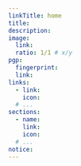 ```yaml
---
linkTitle: home
title:
description:
image:
  link:
  ratio: 1/1 # x/y
pgp:
  fingerprint:
  link:
links:
  - link:
    icon:
  # ...
sections:
  - name:
    link:
    icon:
  # ...
notice:
---
```

